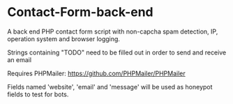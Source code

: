 # Contact-Form-back-end
A back end PHP contact form script with non-capcha spam detection, IP, operation system and browser logging.

Strings containing "TODO" need to be filled out in order to send and receive an email

Requires PHPMailer: 
https://github.com/PHPMailer/PHPMailer

Fields named 'website', 'email' and 'message' will be used as honeypot fields to test for bots.
